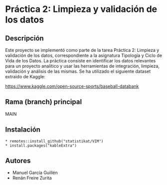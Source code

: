 # Práctica 2: Limpieza y validación de los datos

## Descripción

Este proyecto se implementó como parte de la tarea Práctica 2: Limpieza y validación de los datos, correspondiente a la asignatura Tipología y Ciclo de Vida de los Datos. La práctica consiste en identificar los datos
relevantes para un proyecto analítico y usar las herramientas de integración, limpieza, validación
y análisis de las mismas. Se ha utilizado el siguiente dataset extraìdo de Kaggle:

https://www.kaggle.com/open-source-sports/baseball-databank


## Rama (branch) principal

MAIN

## Instalación
    * remotes::install_github("statistikat/VIM")
    * install.packages("kableExtra")

## Autores
* Manuel García Guillén
* Renán Freire Zurita

